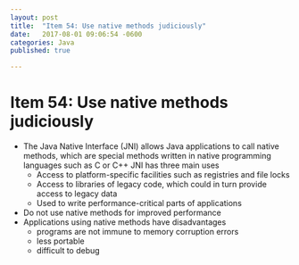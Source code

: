 ```yaml
---
layout: post
title:  "Item 54: Use native methods judiciously"
date:   2017-08-01 09:06:54 -0600
categories: Java
published: true

---
```

# Item 54:  Use native methods judiciously

* The Java Native Interface (JNI) allows Java applications to call native methods, which are special methods written in native programming languages such as C or C++
JNI has three main uses
    * Access to platform-specific facilities such as registries and file locks
    * Access to libraries of legacy code, which could in turn provide access to legacy data
    * Used to write performance-critical parts of applications
* Do not use native methods for improved performance
* Applications using native methods have disadvantages
     *   programs are not immune to memory corruption errors
     * less portable
     * difficult to debug